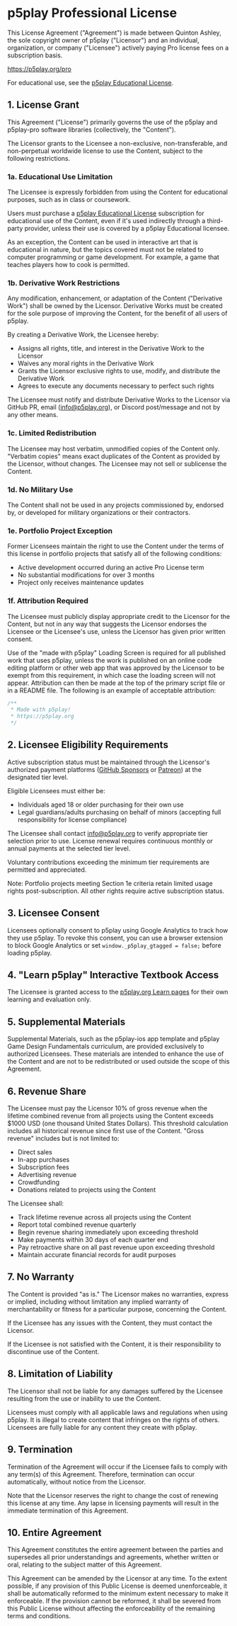 # p5play Professional License

This License Agreement ("Agreement") is made between Quinton Ashley, the sole copyright owner of p5play ("Licensor") and an individual, organization, or company ("Licensee") actively paying Pro license fees on a subscription basis.

https://p5play.org/pro

For educational use, see the [p5play Educational License](https://p5play.org/teach).

## 1. License Grant

This Agreement ("License") primarily governs the use of the p5play and p5play-pro software libraries (collectively, the "Content").

The Licensor grants to the Licensee a non-exclusive, non-transferable, and non-perpetual worldwide license to use the Content, subject to the following restrictions.

### 1a. Educational Use Limitation

The Licensee is expressly forbidden from using the Content for educational purposes, such as in class or coursework.

Users must purchase a [p5play Educational License](https://p5play.org/teach) subscription for educational use of the Content, even if it's used indirectly through a third-party provider, unless their use is covered by a p5play Educational licensee.

As an exception, the Content can be used in interactive art that is educational in nature, but the topics covered must not be related to computer programming or game development. For example, a game that teaches players how to cook is permitted.

### 1b. Derivative Work Restrictions

Any modification, enhancement, or adaptation of the Content ("Derivative Work") shall be owned by the Licensor. Derivative Works must be created for the sole purpose of improving the Content, for the benefit of all users of p5play.

By creating a Derivative Work, the Licensee hereby:

- Assigns all rights, title, and interest in the Derivative Work to the Licensor
- Waives any moral rights in the Derivative Work
- Grants the Licensor exclusive rights to use, modify, and distribute the Derivative Work
- Agrees to execute any documents necessary to perfect such rights

The Licensee must notify and distribute Derivative Works to the Licensor via GitHub PR, email (info@p5play.org), or Discord post/message and not by any other means.

### 1c. Limited Redistribution

The Licensee may host verbatim, unmodified copies of the Content only. "Verbatim copies" means exact duplicates of the Content as provided by the Licensor, without changes. The Licensee may not sell or sublicense the Content.

### 1d. No Military Use

The Content shall not be used in any projects commissioned by, endorsed by, or developed for military organizations or their contractors.

### 1e. Portfolio Project Exception

Former Licensees maintain the right to use the Content under the terms of this license in portfolio projects that satisfy all of the following conditions:

- Active development occurred during an active Pro License term
- No substantial modifications for over 3 months
- Project only receives maintenance updates

### 1f. Attribution Required

The Licensee must publicly display appropriate credit to the Licensor for the Content, but not in any way that suggests the Licensor endorses the Licensee or the Licensee's use, unless the Licensor has given prior written consent.

Use of the "made with p5play" Loading Screen is required for all published work that uses p5play, unless the work is published on an online code editing platform or other web app that was approved by the Licensor to be exempt from this requirement, in which case the loading screen will not appear. Attribution can then be made at the top of the primary script file or in a README file. The following is an example of acceptable attribution:

```js
/**
 * Made with p5play!
 * https://p5play.org
 */
```

## 2. Licensee Eligibility Requirements

Active subscription status must be maintained through the Licensor's authorized payment platforms ([GitHub Sponsors](https://github.com/sponsors/quinton-ashley) or [Patreon](https://www.patreon.com/p5play)) at the designated tier level.

Eligible Licensees must either be:

- Individuals aged 18 or older purchasing for their own use
- Legal guardians/adults purchasing on behalf of minors (accepting full responsibility for license compliance)

The Licensee shall contact info@p5play.org to verify appropriate tier selection prior to use. License renewal requires continuous monthly or annual payments at the selected tier level.

Voluntary contributions exceeding the minimum tier requirements are permitted and appreciated.

Note: Portfolio projects meeting Section 1e criteria retain limited usage rights post-subscription. All other rights require active subscription status.

## 3. Licensee Consent

Licensees optionally consent to p5play using Google Analytics to track how they use p5play. To revoke this consent, you can use a browser extension to block Google Analytics or set `window._p5play_gtagged = false;` before loading p5play.

## 4. "Learn p5play" Interactive Textbook Access

The Licensee is granted access to the [p5play.org Learn pages](https://p5play.org/learn) for their own learning and evaluation only.

## 5. Supplemental Materials

Supplemental Materials, such as the p5play-ios app template and p5play Game Design Fundamentals curriculum, are provided exclusively to authorized Licensees. These materials are intended to enhance the use of the Content and are not to be redistributed or used outside the scope of this Agreement.

## 6. Revenue Share

The Licensee must pay the Licensor 10% of gross revenue when the lifetime combined revenue from all projects using the Content exceeds $1000 USD (one thousand United States Dollars). This threshold calculation includes all historical revenue since first use of the Content. "Gross revenue" includes but is not limited to:

- Direct sales
- In-app purchases
- Subscription fees
- Advertising revenue
- Crowdfunding
- Donations related to projects using the Content

The Licensee shall:

- Track lifetime revenue across all projects using the Content
- Report total combined revenue quarterly
- Begin revenue sharing immediately upon exceeding threshold
- Make payments within 30 days of each quarter end
- Pay retroactive share on all past revenue upon exceeding threshold
- Maintain accurate financial records for audit purposes

## 7. No Warranty

The Content is provided "as is." The Licensor makes no warranties, express or implied, including without limitation any implied warranty of merchantability or fitness for a particular purpose, concerning the Content.

If the Licensee has any issues with the Content, they must contact the Licensor.

If the Licensee is not satisfied with the Content, it is their responsibility to discontinue use of the Content.

## 8. Limitation of Liability

The Licensor shall not be liable for any damages suffered by the Licensee resulting from the use or inability to use the Content.

Licensees must comply with all applicable laws and regulations when using p5play. It is illegal to create content that infringes on the rights of others. Licensees are fully liable for any content they create with p5play.

## 9. Termination

Termination of the Agreement will occur if the Licensee fails to comply with any term(s) of this Agreement. Therefore, termination can occur automatically, without notice from the Licensor.

Note that the Licensor reserves the right to change the cost of renewing this license at any time. Any lapse in licensing payments will result in the immediate termination of this Agreement.

## 10. Entire Agreement

This Agreement constitutes the entire agreement between the parties and supersedes all prior understandings and agreements, whether written or oral, relating to the subject matter of this Agreement.

This Agreement can be amended by the Licensor at any time. To the extent possible, if any provision of this Public License is deemed unenforceable, it shall be automatically reformed to the minimum extent necessary to make it enforceable. If the provision cannot be reformed, it shall be severed from this Public License without affecting the enforceability of the remaining terms and conditions.
